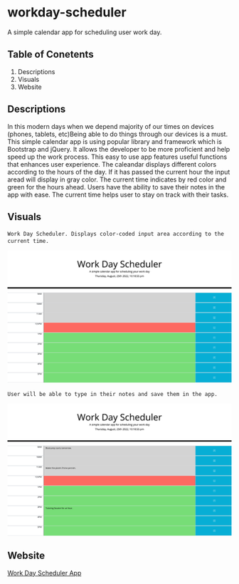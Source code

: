 # workday-scheduler
A simple calendar app for scheduling user work day.

## Table of Conetents
1. Descriptions 
2. Visuals 
3. Website

## Descriptions
In this modern days when we depend majority of our times on devices (phones, tablets, etc)Being able to do things through our devices is a must. This simple calendar app is using popular library and framework which is Bootstrap and jQuery. It allows the developer to be more proficient and help speed up the work process. This easy to use app features useful functions that enhances user experience. The caleandar displays different colors according to the hours of the day. If it has passed the current hour the input aread will display in gray color. The current time indicates by red color and green for the hours ahead. Users have the ability to save their notes in the app with ease. The current time helps user to stay on track with their tasks. 

## Visuals

```pip
Work Day Scheduler. Displays color-coded input area according to the current time.
```
![Work Day Scheduler](./assets/images/workday-page.png)

```pip
User will be able to type in their notes and save them in the app.
```
![Work Day Scheduler Note](./assets/images/workday-note.png)

## Website
[Work Day Scheduler App](https://sasimapatterson.github.io/workday-scheduler/)